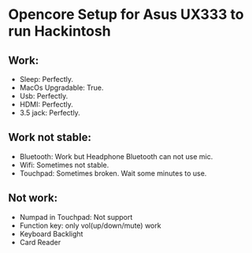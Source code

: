 # Opencore Setup for Asus UX333 to run Hackintosh

## Work:
- Sleep: Perfectly.
- MacOs Upgradable: True.
- Usb: Perfectly.
- HDMI: Perfectly.
- 3.5 jack: Perfectly.

## Work not stable:
- Bluetooth: Work but Headphone Bluetooth can not use mic.
- Wifi: Sometimes not stable.
- Touchpad: Sometimes broken. Wait some minutes to use.

## Not work:
- Numpad in Touchpad: Not support
- Function key: only vol(up/down/mute) work
- Keyboard Backlight
- Card Reader
